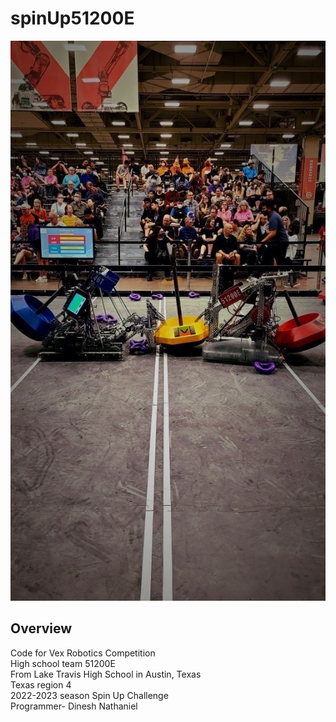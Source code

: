 # spinUp51200E
<div align='center'>
<img src="DB1E2A6A-9378-467F-BA17-A65EB1F1D746.JPG" alt="Alt text" title="Optional title">
</div>

## Overview
Code for Vex Robotics Competition  
High school team 51200E  
From Lake Travis High School in Austin, Texas  
Texas region 4  
2022-2023 season Spin Up Challenge    
Programmer- Dinesh Nathaniel    